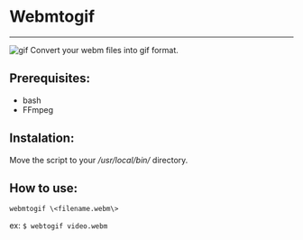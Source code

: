  # Webmtogif
 ---
![gif](https://github.com/PinheiroCosta/MyScripts/raw/df098984139bf6ac64894463546a79526ffa921b/images/webmtogif.gif)
Convert your webm files into gif format.

## Prerequisites:
* bash
* FFmpeg  

## Instalation: 
Move the script to your _/usr/local/bin/_ directory.  

## How to use: 
```webmtogif \<filename.webm\>```

ex: 
```$ webtogif video.webm```
